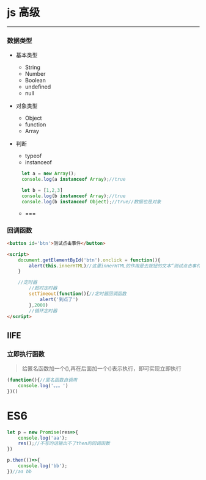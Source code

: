 js 高级
===
***
### 数据类型
* 基本类型
  * String
  * Number
  * Boolean
  * undefined
  * null
* 对象类型
  * Object
  * function   
  * Array

* 判断
  * typeof
  * instanceof
  ```js
    let a = new Array();
    console.log(a instanceof Array);//true

    let b = [1,2,3]
    console.log(b instanceof Array);//true
    console.log(b instanceof Object);//true//数据也是对象

  ```
  * ===

### 回调函数
```html
<button id='btn'>测试点击事件</button>

<script>
    document.getElementById('btn').onclick = function(){
        alert(this.innerHTML)//这里innerHTML的作用是去按钮的文本“测试点击事件”
    }

    //定时器
        //超时定时器
        setTimeout(function(){//定时器回调函数
            alert('到点了')
        },2000)
        //循环定时器
</script>
```

## IIFE
### 立即执行函数

>给匿名函数加一个(),再在后面加一个()表示执行，即可实现立即执行

```js
(function(){//匿名函数自调用
    console.log('。。。')
})()
```

ES6
===
```js
let p = new Promise(res=>{
    console.log('aa');
    res();//不写的话输出不了then的回调函数
})

p.then(()=>{
    console.log('bb');
})//aa bb
```